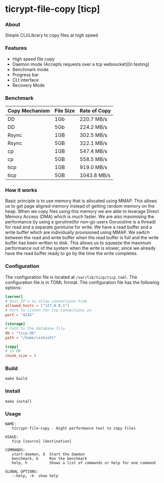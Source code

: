 # ticrypt-file-copy [ticp]

### About
Simple CLI/Library to copy files at high speed

### Features
- High speed file copy
- Daemon mode (Accepts requests over a tcp websocket)[In testing]
- Benchmark mode
- Progress bar
- CLI interface
- Recovery Mode

### Benchmark
| Copy Mechanism | File Size | Rate of Copy            |
|----------------|-----------|-------------------------|
| DD             | 1Gb       | 220.7 MB/s              |
| DD             | 5Gb       | 224.2 MB/s              |
| Rsync          | 1GB       | 302.5 MB/s              |
| Rsync          | 5GB       | 322.1 MB/s              |
| cp             | 1GB       | 547.4 MB/s              |
| cp             | 5GB       | 558.5 MB/s              |
| ticp           | 1GB       | 919.0 MB/s              |
| ticp           | 5GB       | 1043.8 MB/s             |

### How it works
Basic principle is to use memory that is allocated using MMAP. This allows us to get page aligned memory instead of getting random memory on the heap. When we copy files using this memory we are able to levarage Direct Memory Access (DMA) which is much faster.
We are also maximising the performance by using a gorutine(for non-go users Goruoutine is a thread) for read and a separate gorotuine for write. We have a read buffer and a write buffer which are individually provisioned using MMAP. We switch between the read and write buffer when the read buffer is full and the write buffer has been written to disk. This allows us to squeeze the maximum performance out of the system when the write is slower, since we already have the read buffer ready to go by the time the write completes.

### Configuration
The configuration file is located at `/var/lib/ticp/ticp.toml`. The configuration file is in TOML format. The configuration file has the following options:

```toml
[server]
# Host IP's to allow connections from
allowed_hosts = ["127.0.0.1"]
# Port to listen for tcp connections on
port = "4242"

[storage]
# Path to the database file
db = "ticp.db"
path = "/home/vishisht"

[copy]
# in MB
chunk_size = 4
```


### Build
```make build```

### Install
```make install```

### Usage
```
NAME:
   ticrypt-file-copy - Hight performance tool to copy files

USAGE:
   ticp [source] [destination]

COMMANDS:
   start-daemon, d  Start the daemon
   benchmark, b     Run the benchmark
   help, h          Shows a list of commands or help for one command

GLOBAL OPTIONS:
   --help, -h  show help
```

